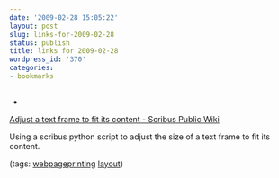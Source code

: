 ```yaml
---
date: '2009-02-28 15:05:22'
layout: post
slug: links-for-2009-02-28
status: publish
title: links for 2009-02-28
wordpress_id: '370'
categories:
- bookmarks
---
```


  *


[Adjust a text frame to fit its content - Scribus Public Wiki](http://wiki.scribus.net/index.php/Adjust_a_text_frame_to_fit_its_content)


Using a scribus python script to adjust the size of a text frame to fit its content.


(tags: [webpageprinting](http://delicious.com/eob/webpageprinting) [layout](http://delicious.com/eob/layout))



